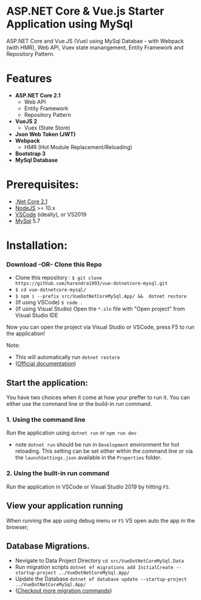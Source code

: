 # ASP.NET Core & Vue.js Starter Application using MySql

ASP.NET Core and Vue.JS (Vue) using MySql Databae - with Webpack (with HMR), Web API, Vuex state manangement, Entity Framework and Repository Pattern.

# Features

- **ASP.NET Core 2.1**
  - Web API
  - Entity Framework
  - Repository Pattern
- **VueJS 2**
  - Vuex (State Store)
- **Json Web Token (JWT)**
- **Webpack**
  - HMR (Hot Module Replacement/Reloading)
- **Bootstrap 3**
- **MySql Database**

# Prerequisites:
 * [.Net Core 2.1](https://www.microsoft.com/net/download/)
 * [NodeJS](https://nodejs.org/) >= 10.x
 * [VSCode](https://code.visualstudio.com/) (ideally), or VS2019
 * [MySql](https://www.mysql.com/downloads/) 5.7

# Installation:

### Download -OR- Clone this Repo

 * Clone this repository : `$ git clone https://github.com/harendra1993/vue-dotnetcore-mysql.git`
 * `$ cd vue-dotnetcore-mysql/`
 * `$ npm i --prefix src/VueDotNetCoreMySql.App/ &&  dotnet restore`
 * (If using VSCode) `$ code .`
 * (If using Visual Studio) Open the `*.sln` file with "Open project" from Visual Studio IDE


Now you can open the project via Visual Studio or VSCode, press F5 to run the application!

Note:

* This will automatically run `dotnet restore`
* ([Official documentation](https://docs.microsoft.com/en-us/dotnet/core/tools/dotnet-new?tabs=netcore2x))



## Start the application:
You have two choices when it come at how your preffer to run it. You can either use the command line or the build-in run command.

### 1. Using the command line
Run the application using `dotnet run` or `npm run dev`
- note `dotnet run` should be run in `Development` environment for hot reloading. This setting can be set either within the command line or via the `launchSettings.json` available in the `Properties` folder.

### 2. Using the built-in run command
Run the application in VSCode or Visual Studio 2019 by hitting `F5`.

## View your application running
When running the app using debug menu or `F5` VS open auto the app in the browser;

## Database Migrations.
* Nevigate to Data Project Directory `cd src/VueDotNetCoreMySql.Data`
* Run migration scripts `dotnet ef migrations add InitialCreate --startup-project ../VueDotNetCoreMySql.App/`
* Update the Database `dotnet ef database update --startup-project ../VueDotNetCoreMySql.App/`
* ([Checkout more migration commands](https://docs.microsoft.com/en-us/ef/core/managing-schemas/migrations/?tabs=dotnet-core-cli))


